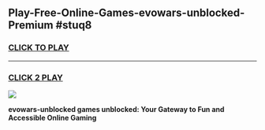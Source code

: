 
## Play-Free-Online-Games-evowars-unblocked-Premium #stuq8
<h3>
<a href="https://premium.freeplayer.one?title=evowars-unblocked&ref=8M">CLICK TO PLAY</a></h3>
<hr>

<h3>
<a href="https://premium.freeplayer.one?title=evowars-unblocked&ref=8M">CLICK 2 PLAY</a>
  
</h3>

<a href="https://premium.freeplayer.one?title=evowars-unblocked&ref=8M"><img src="https://clearcache.store/games.png"></a>


**evowars-unblocked games unblocked: Your Gateway to Fun and Accessible Online Gaming**

